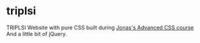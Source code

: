 # triplsi
TRIPLSI Website with pure CSS built during [Jonas's Advanced CSS course](https://www.udemy.com/advanced-css-and-sass)
And a little bit of jQuery.
